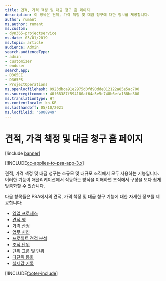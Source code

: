 ```yaml
---
title: 견적, 가격 책정 및 대금 청구 홈 페이지
description: 이 항목은 견적, 가격 책정 및 대금 청구에 대한 정보를 제공합니다.
author: rumant
ms.author: rumant
ms.custom:
- dyn365-projectservice
ms.date: 03/01/2019
ms.topic: article
audience: Admin
search.audienceType:
- admin
- customizer
- enduser
search.app:
- D365CE
- D365PS
- ProjectOperations
ms.openlocfilehash: 0923dbca91e2975d0fd90dde012122a85e5ac700
ms.sourcegitcommit: 40f68387f594180af64a5e5c748b6efa188bd300
ms.translationtype: HT
ms.contentlocale: ko-KR
ms.lasthandoff: 05/10/2021
ms.locfileid: "6008949"
---
```

# <a name="quoting-pricing-and-billing-home-page"></a>견적, 가격 책정 및 대금 청구 홈 페이지

[!include [banner](../includes/psa-now-project-operations.md)]

[!INCLUDE[cc-applies-to-psa-app-3.x](../includes/cc-applies-to-psa-app-3x.md)]

견적, 가격 책정 및 대금 청구는 소규모 및 대규모 조직에서 모두 사용하는 기능입니다. 이러한 기능이 애플리케이션에서 작동하는 방식을 이해하면 조직에서 구성을 보다 쉽게 맞춤화할 수 있습니다.

다음 항목들은 PSA에서의 견적, 가격 책정 및 대금 청구 기능에 대한 자세한 정보를 제공합니다:

- [영업 프로세스](basic-sales-process.md)
- [견적 행](basic-quote-lines.md)
- [가격 산정](basic-pricing.md)
- [업무 처리](basic-business-transactions.md)
- [프로젝트 견적 분석](basic-analyzing-quotes.md)
- [조직 단위](advanced-organizational.md)
- [단위 그룹 및 단위](advanced-units.md)
- [다단위 통화](advanced-currency.md)
- [실제값 기록](advanced-actuals.md)


[!INCLUDE[footer-include](../includes/footer-banner.md)]